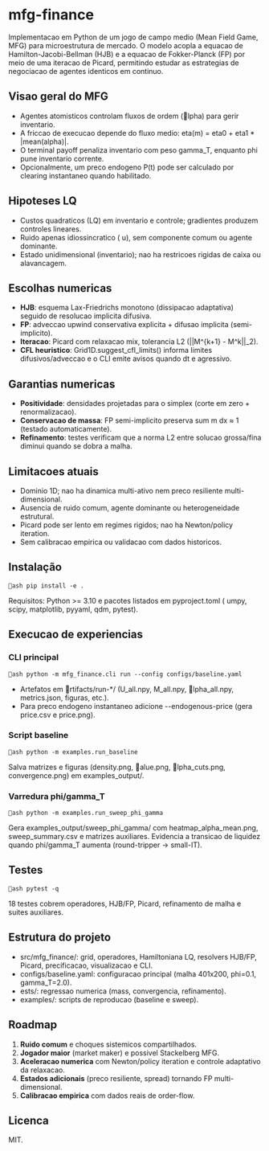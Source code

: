 ﻿# mfg-finance

Implementacao em Python de um jogo de campo medio (Mean Field Game, MFG) para microestrutura de mercado. O modelo acopla a equacao de Hamilton-Jacobi-Bellman (HJB) e a equacao de Fokker-Planck (FP) por meio de uma iteracao de Picard, permitindo estudar as estrategias de negociacao de agentes identicos em continuo.

## Visao geral do MFG

- Agentes atomisticos controlam fluxos de ordem (lpha) para gerir inventario.
- A friccao de execucao depende do fluxo medio: eta(m) = eta0 + eta1 * |mean(alpha)|.
- O terminal payoff penaliza inventario com peso gamma_T, enquanto phi pune inventario corrente.
- Opcionalmente, um preco endogeno P(t) pode ser calculado por clearing instantaneo quando habilitado.

## Hipoteses LQ

- Custos quadraticos (LQ) em inventario e controle; gradientes produzem controles lineares.
- Ruido apenas idiossincratico (
u), sem componente comum ou agente dominante.
- Estado unidimensional (inventario); nao ha restricoes rigidas de caixa ou alavancagem.

## Escolhas numericas

- **HJB**: esquema Lax-Friedrichs monotono (dissipacao adaptativa) seguido de resolucao implicita difusiva.
- **FP**: adveccao upwind conservativa explicita + difusao implicita (semi-implicito).
- **Iteracao**: Picard com relaxacao mix, tolerancia L2 (||M^{k+1} - M^k||_2).
- **CFL heuristico**: Grid1D.suggest_cfl_limits() informa limites difusivos/adveccao e o CLI emite avisos quando dt e agressivo.

## Garantias numericas

- **Positividade**: densidades projetadas para o simplex (corte em zero + renormalizacao).
- **Conservacao de massa**: FP semi-implicito preserva sum m dx ≈ 1 (testado automaticamente).
- **Refinamento**: testes verificam que a norma L2 entre solucao grossa/fina diminui quando se dobra a malha.

## Limitacoes atuais

- Dominio 1D; nao ha dinamica multi-ativo nem preco resiliente multi-dimensional.
- Ausencia de ruido comum, agente dominante ou heterogeneidade estrutural.
- Picard pode ser lento em regimes rigidos; nao ha Newton/policy iteration.
- Sem calibracao empirica ou validacao com dados historicos.

## Instalação

`ash
pip install -e .
`

Requisitos: Python >= 3.10 e pacotes listados em pyproject.toml (
umpy, scipy, matplotlib, pyyaml, 	qdm, pytest).

## Execucao de experiencias

### CLI principal

`ash
python -m mfg_finance.cli run --config configs/baseline.yaml
`

- Artefatos em rtifacts/run-*/ (U_all.npy, M_all.npy, lpha_all.npy, metrics.json, figuras, etc.).
- Para preco endogeno instantaneo adicione --endogenous-price (gera price.csv e price.png).

### Script baseline

`ash
python -m examples.run_baseline
`

Salva matrizes e figuras (density.png, alue.png, lpha_cuts.png, convergence.png) em examples_output/.

### Varredura phi/gamma_T

`ash
python -m examples.run_sweep_phi_gamma
`

Gera examples_output/sweep_phi_gamma/ com heatmap_alpha_mean.png, sweep_summary.csv e matrizes auxiliares. Evidencia a transicao de liquidez quando phi/gamma_T aumenta (round-tripper -> small-IT).

## Testes

`ash
pytest -q
`

18 testes cobrem operadores, HJB/FP, Picard, refinamento de malha e suites auxiliares.

## Estrutura do projeto

- src/mfg_finance/: grid, operadores, Hamiltoniana LQ, resolvers HJB/FP, Picard, precificacao, visualizacao e CLI.
- configs/baseline.yaml: configuracao principal (malha 401x200, phi=0.1, gamma_T=2.0).
- 	ests/: regressao numerica (mass, convergencia, refinamento).
- examples/: scripts de reproducao (baseline e sweep).

## Roadmap

1. **Ruido comum** e choques sistemicos compartilhados.
2. **Jogador maior** (market maker) e possivel Stackelberg MFG.
3. **Aceleracao numerica** com Newton/policy iteration e controle adaptativo da relaxacao.
4. **Estados adicionais** (preco resiliente, spread) tornando FP multi-dimensional.
5. **Calibracao empirica** com dados reais de order-flow.

## Licenca

MIT.
